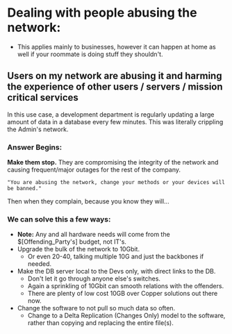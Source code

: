 # Dealing with people abusing the network:

- This applies mainly to businesses, however it can happen at home as well if your roommate is doing stuff they shouldn't.

## Users on my network are abusing it and harming the experience of other users / servers / mission critical services

In this use case, a development department is regularly updating a large amount of data in a database every few minutes. This was literally crippling the Admin's network.

### Answer Begins:

**Make them stop.** They are compromising the integrity of the network and causing frequent/major outages for the rest of the company.

    "You are abusing the network, change your methods or your devices will be banned."

Then when they complain, because you know they will...

### We can solve this a few ways:

- **Note:** Any and all hardware needs will come from the \$[Offending_Party's] budget, not IT's.
- Upgrade the bulk of the network to 10Gbit.
  - Or even 20-40, talking multiple 10G and just the backbones if needed.
- Make the DB server local to the Devs only, with direct links to the DB.
  - Don't let it go through anyone else's switches.
  - Again a sprinkling of 10Gbit can smooth relations with the offenders.
  - There are plenty of low cost 10GB over Copper solutions out there now.
- Change the software to not pull so much data so often.
  - Change to a Delta Replication (Changes Only) model to the software, rather than copying and replacing the entire file(s).
